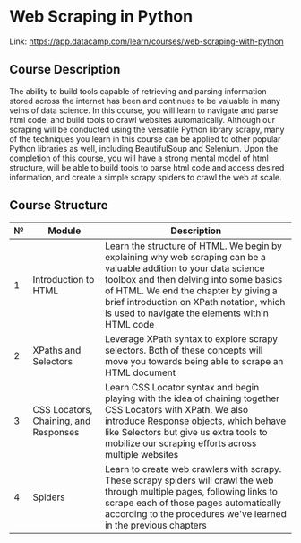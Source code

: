 # **Web Scraping in Python**

Link: https://app.datacamp.com/learn/courses/web-scraping-with-python

## **Course Description**

The ability to build tools capable of retrieving and parsing information stored across the internet has been and continues to be valuable in many veins of data science. In this course, you will learn to navigate and parse html code, and build tools to crawl websites automatically. Although our scraping will be conducted using the versatile Python library scrapy, many of the techniques you learn in this course can be applied to other popular Python libraries as well, including BeautifulSoup and Selenium. Upon the completion of this course, you will have a strong mental model of html structure, will be able to build tools to parse html code and access desired information, and create a simple scrapy spiders to crawl the web at scale.

## **Course Structure**

| № | Module | Description |
| - | - | - |
| 1 | Introduction to HTML | Learn the structure of HTML. We begin by explaining why web scraping can be a valuable addition to your data science toolbox and then delving into some basics of HTML. We end the chapter by giving a brief introduction on XPath notation, which is used to navigate the elements within HTML code |
| 2 | XPaths and Selectors | Leverage XPath syntax to explore scrapy selectors. Both of these concepts will move you towards being able to scrape an HTML document |
| 3 | CSS Locators, Chaining, and Responses | Learn CSS Locator syntax and begin playing with the idea of chaining together CSS Locators with XPath. We also introduce Response objects, which behave like Selectors but give us extra tools to mobilize our scraping efforts across multiple websites |
| 4 | Spiders | Learn to create web crawlers with scrapy. These scrapy spiders will crawl the web through multiple pages, following links to scrape each of those pages automatically according to the procedures we've learned in the previous chapters |
